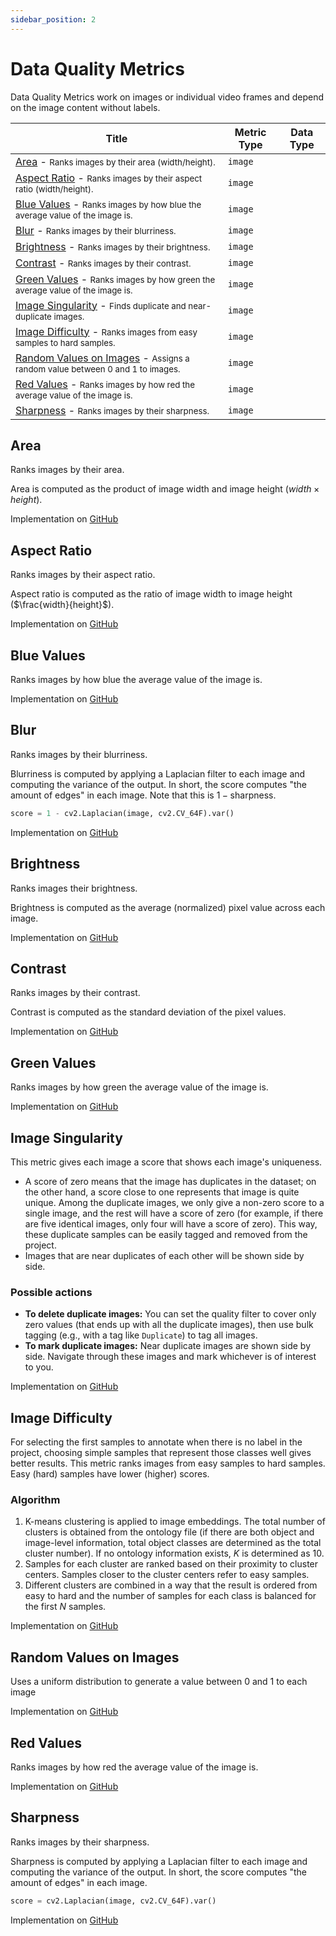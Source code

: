 ```yaml
---
sidebar_position: 2
---
```


# Data Quality Metrics

Data Quality Metrics work on images or individual video frames and depend on the image content without labels.

| Title                                                                                                                  | Metric Type                                                | Data Type                                                                                                          |
|------------------------------------------------------------------------------------------------------------------------|------------------------------------------------------------|--------------------------------------------------------------------------------------------------------------------|
| [Area](#area) - <small>Ranks images by their area (width/height).</small>                                              | `image`                                                    |                                                                                                                    |
| [Aspect Ratio](#aspect-ratio) - <small>Ranks images by their aspect ratio (width/height).</small>                      | `image`                                                    |                                                                                                                    |
| [Blue Values](#blue-values) - <small>Ranks images by how blue the average value of the image is.</small>               | `image`                                                    |                                                                                                                    |
| [Blur](#blur) - <small>Ranks images by their blurriness.</small>                                                       | `image`                                                    |                                                                                                                    |
| [Brightness](#brightness) - <small>Ranks images by their brightness.</small>                                           | `image`                                                    |                                                                                                                    |
| [Contrast](#contrast) - <small>Ranks images by their contrast.</small>                                                 | `image`                                                    |                                                                                                                    |
| [Green Values](#green-values) - <small>Ranks images by how green the average value of the image is.</small>            | `image`                                                    |                                                                                                                    |
| [Image Singularity](#image-singularity) - <small>Finds duplicate and near-duplicate images.</small>                    | `image`                                                    |                                                                                                                    |
| [Image Difficulty](#image-difficulty) - <small>Ranks images from easy samples to hard samples.</small>                 | `image`                                                    |                                                                                                                    |
| [Random Values on Images](#random-values-on-images) - <small>Assigns a random value between 0 and 1 to images.</small> | `image`                                                    |                                                                                                                    |
| [Red Values](#red-values) - <small>Ranks images by how red the average value of the image is.</small>                  | `image`                                                    |                                                                                                                    |
| [Sharpness](#sharpness) - <small>Ranks images by their sharpness.</small>                                              | `image`                                                    |                                                                                                                    |


## Area  
Ranks images by their area.

Area is computed as the product of image width and image height ($width \times height$).
      

Implementation on [GitHub](https://github.com/encord-team/encord-active/blob/main/src/encord_active/lib/metrics/heuristic/img_features.py)

## Aspect Ratio  
Ranks images by their aspect ratio.

Aspect ratio is computed as the ratio of image width to image height ($\frac{width}{height}$).
  

Implementation on [GitHub](https://github.com/encord-team/encord-active/blob/main/src/encord_active/lib/metrics/heuristic/img_features.py)

## Blue Values  
Ranks images by how blue the average value of the
                    image is.  

Implementation on [GitHub](https://github.com/encord-team/encord-active/blob/main/src/encord_active/lib/metrics/heuristic/img_features.py)

## Blur  
Ranks images by their blurriness.

Blurriness is computed by applying a Laplacian filter to each image and computing the
variance of the output. In short, the score computes "the amount of edges" in each
image. Note that this is $1 - \text{sharpness}$.

```python
score = 1 - cv2.Laplacian(image, cv2.CV_64F).var()
```
  

Implementation on [GitHub](https://github.com/encord-team/encord-active/blob/main/src/encord_active/lib/metrics/heuristic/img_features.py)

## Brightness  
Ranks images their brightness.

Brightness is computed as the average (normalized) pixel value across each image.
  

Implementation on [GitHub](https://github.com/encord-team/encord-active/blob/main/src/encord_active/lib/metrics/heuristic/img_features.py)

## Contrast  
Ranks images by their contrast.

Contrast is computed as the standard deviation of the pixel values.
  

Implementation on [GitHub](https://github.com/encord-team/encord-active/blob/main/src/encord_active/lib/metrics/heuristic/img_features.py)

## Green Values  
Ranks images by how green the average value of the
                    image is.  

Implementation on [GitHub](https://github.com/encord-team/encord-active/blob/main/src/encord_active/lib/metrics/heuristic/img_features.py)

## Image Singularity  

This metric gives each image a score that shows each image's uniqueness.  
- A score of zero means that the image has duplicates in the dataset; on the other hand, a score close to one represents that image is quite unique. Among the duplicate images, we only give a non-zero score to a single image, and the rest will have a score of zero (for example, if there are five identical images, only four will have a score of zero). This way, these duplicate samples can be easily tagged and removed from the project.    
- Images that are near duplicates of each other will be shown side by side. 
### Possible actions
- **To delete duplicate images:** You can set the quality filter to cover only zero values (that ends up with all the duplicate images), then use bulk tagging (e.g., with a tag like `Duplicate`) to tag all images.
- **To mark duplicate images:** Near duplicate images are shown side by side. Navigate through these images and mark whichever is of interest to you.

Implementation on [GitHub](https://github.com/encord-team/encord-active/blob/main/src/encord_active/lib/metrics/semantic/image_singularity.py)

## Image Difficulty

For selecting the first samples to annotate when there is no label in the project, choosing simple samples that 
represent those classes well gives better results.
This metric ranks images from easy samples to hard samples. Easy (hard) samples have lower (higher) scores.  
### Algorithm
1. K-means clustering is applied to image embeddings. The total number of clusters is obtained from the ontology file 
(if there 
are both object and image-level information, total object classes are determined as the total cluster number). 
If no ontology information exists, _K_ is determined as 10.
2. Samples for each cluster are ranked based on their proximity to cluster centers. Samples closer to the cluster 
centers refer to easy samples.
3. Different clusters are combined in a way that the result is ordered from easy to hard and the number of samples for 
each class is balanced for the first _N_ samples.

Implementation on [GitHub](https://github.com/encord-team/encord-active/blob/main/src/encord_active/lib/metrics/semantic/image_difficulty.py)

## Random Values on Images  
Uses a uniform distribution to generate a value between 0 and 1 to each image  

Implementation on [GitHub](https://github.com/encord-team/encord-active/blob/main/src/encord_active/lib/metrics/heuristic/random.py)

## Red Values  
Ranks images by how red the average value of the
                    image is.  

Implementation on [GitHub](https://github.com/encord-team/encord-active/blob/main/src/encord_active/lib/metrics/heuristic/img_features.py)

## Sharpness  
Ranks images by their sharpness.

Sharpness is computed by applying a Laplacian filter to each image and computing the
variance of the output. In short, the score computes "the amount of edges" in each
image.

```python
score = cv2.Laplacian(image, cv2.CV_64F).var()
```
  

Implementation on [GitHub](https://github.com/encord-team/encord-active/blob/main/src/encord_active/lib/metrics/heuristic/img_features.py)



